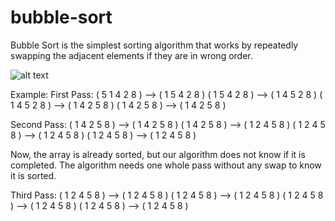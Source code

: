 # bubble-sort
Bubble Sort is the simplest sorting algorithm that works by repeatedly swapping the adjacent elements if they are in wrong order.


![alt text](https://upload.wikimedia.org/wikipedia/commons/c/c8/Bubble-sort-example-300px.gif)


Example:
First Pass:
( 5 1 4 2 8 ) –> ( 1 5 4 2 8 )
( 1 5 4 2 8 ) –>  ( 1 4 5 2 8 )
( 1 4 5 2 8 ) –>  ( 1 4 2 5 8 )
( 1 4 2 5 8 ) –> ( 1 4 2 5 8 )

Second Pass:
( 1 4 2 5 8 ) –> ( 1 4 2 5 8 )
( 1 4 2 5 8 ) –> ( 1 2 4 5 8 )
( 1 2 4 5 8 ) –> ( 1 2 4 5 8 )
( 1 2 4 5 8 ) –>  ( 1 2 4 5 8 )


Now, the array is already sorted, but our algorithm does not know if it is completed. The algorithm needs one whole pass without any swap to know it is sorted.

Third Pass:
( 1 2 4 5 8 ) –> ( 1 2 4 5 8 )
( 1 2 4 5 8 ) –> ( 1 2 4 5 8 )
( 1 2 4 5 8 ) –> ( 1 2 4 5 8 )
( 1 2 4 5 8 ) –> ( 1 2 4 5 8 )


